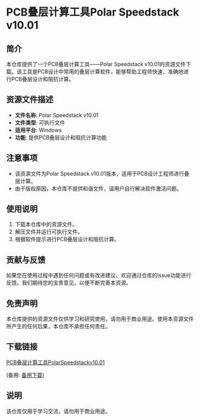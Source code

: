 # PCB叠层计算工具Polar Speedstack v10.01

## 简介
本仓库提供了一个PCB叠层计算工具——Polar Speedstack v10.01的资源文件下载。该工具是PCB设计中常用的叠层计算软件，能够帮助工程师快速、准确地进行PCB叠层设计和阻抗计算。

## 资源文件描述
- **文件名称**: Polar Speedstack v10.01
- **文件类型**: 可执行文件
- **适用平台**: Windows
- **功能**: 提供PCB叠层设计和阻抗计算功能

## 注意事项
- 该资源文件为Polar Speedstack v10.01版本，适用于PCB设计工程师进行叠层计算。
- 由于版权原因，本仓库不提供和谐文件，请用户自行解决软件激活问题。

## 使用说明
1. 下载本仓库中的资源文件。
2. 解压文件并运行可执行文件。
3. 根据软件提示进行PCB叠层设计和阻抗计算。

## 贡献与反馈
如果您在使用过程中遇到任何问题或有改进建议，欢迎通过仓库的Issue功能进行反馈。我们期待您的宝贵意见，以便不断完善本资源。

## 免责声明
本仓库提供的资源文件仅供学习和研究使用，请勿用于商业用途。使用本资源文件所产生的任何后果，本仓库不承担任何责任。

## 下载链接
[PCB叠层计算工具PolarSpeedstackv10.01](https://pan.quark.cn/s/62ca2358c6d1) 

(备用: [备用下载](https://pan.baidu.com/s/1-o6a7MpjXQd3Z8KiYyXuNA?pwd=ciit))

## 说明

该仓库仅用于学习交流，请勿用于商业用途。
